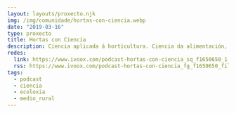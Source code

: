 ```yaml
---
layout: layouts/proxecto.njk
img: /img/comunidade/hortas-con-ciencia.webp
date: "2019-03-16"
type: proxecto
title: Hortas con Ciencia
description: Ciencia aplicada á horticultura. Ciencia da alimentación, horticultura e paisaxe. Desenvolvemento rural.
redes:
  link: https://www.ivoox.com/podcast-hortas-con-ciencia_sq_f1650650_1.html
  rss: https://www.ivoox.com/podcast-hortas-con-ciencia_fg_f1650650_filtro_1.xml
tags:
  - podcast
  - ciencia
  - ecoloxia
  - medio_rural
---
```


